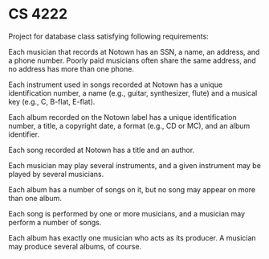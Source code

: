 # CS 4222
Project for database class satisfying following requirements: 

Each musician that records at Notown has an SSN, a name, an address, and a phone number. Poorly paid musicians often share the same address, and no address has more than one phone.

Each instrument used in songs recorded at Notown has a unique identification number, a name (e.g., guitar, synthesizer, flute) and a musical key (e.g., C, B-flat, E-flat).

Each album recorded on the Notown label has a unique identification number, a title, a copyright date, a format (e.g., CD or MC), and an album identifier.

Each song recorded at Notown has a title and an author.

Each musician may play several instruments, and a given instrument may be played by several musicians.

Each album has a number of songs on it, but no song may appear on more than one album.

Each song is performed by one or more musicians, and a musician may perform a number of songs.

Each album has exactly one musician who acts as its producer. A musician may produce several albums, of course.

